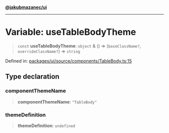 [**@jakubmazanec/ui**](../README.md)

---

# Variable: useTableBodyTheme

> `const` **useTableBodyTheme**: `object` & () => (`baseClassName?`, `overrideClassName?`) =>
> `string`

Defined in:
[packages/ui/source/components/TableBody.ts:15](https://github.com/jakubmazanec/tools/blob/d956cf350ae3e6bad1df754a19dfbabb088c1451/packages/ui/source/components/TableBody.ts#L15)

## Type declaration

### componentThemeName

> **componentThemeName**: `"TableBody"`

### themeDefinition

> **themeDefinition**: `undefined`
